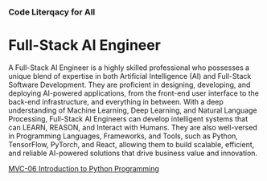 ### Code Literqacy for All
# Full-Stack AI Engineer
A Full-Stack AI Engineer is a highly skilled professional who possesses a unique blend of expertise in both Artificial Intelligence (AI) and Full-Stack Software Development. They are proficient in designing, developing, and deploying AI-powered applications, from the front-end user interface to the back-end infrastructure, and everything in between. With a deep understanding of Machine Learning, Deep Learning, and Natural Language Processing, Full-Stack AI Engineers can develop intelligent systems that can LEARN, REASON, and Interact with Humans. They are also well-versed in Programming Languages, Frameworks, and Tools, such as Python, TensorFlow, PyTorch, and React, allowing them to build scalable, efficient, and reliable AI-powered solutions that drive business value and innovation.

[MVC-06 Introduction to Python Programming](/Courses/Introduction_to_Python_Programming/Readme.md)
